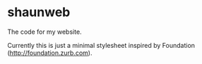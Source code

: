 shaunweb
========

The code for my website.

Currently this is just a minimal stylesheet inspired by Foundation (http://foundation.zurb.com).
